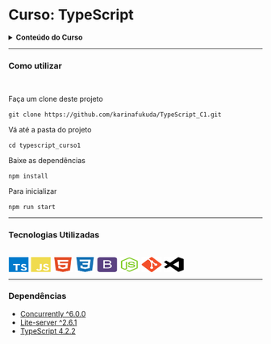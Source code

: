 # Curso: TypeScript

<details>
<summary><strong>Conteúdo do Curso</strong> </summary>
<br/>
<div style="display: inline_block">
<h3>Curso 1</h3>

- Introdução ao projeto e sua estrutura MVC
- Um pouco sobre módulos do ECMASCRIPT
- Modelagem de uma Negociação em Javascript
- Buracos em nossa modelagem por limitações da linguagem Javascript
- Download do TypeScript
- Configuração do compilador e papel do tsconfig.json
- Integração com scripts do Node.js
- Modificadores de acesso private e public
- Benefícios iniciais da linguagem TypeScript
- O tipo implícito any
- Benefícios da tipagem estática
- Retorno de método explícito
- Conversão de valores da interface do usuário
- Modelagem da classe Negociacoes
- Utilização de Generics
- Revisão sobre encapsulamento
- Questões de mutabilidade e como solucioná-la
- O tipo ReadonlyArray
- Adição de negociações em nossa lista
- Nova maneira de declaração de array com generics
- O tipo ReadonlyArray
- O modificador readonly
- Getters vs propriedades públicas em modo de leitura
- Programação defensiva
  <br />

<h3>Curso 2</h3>

- Inspiração no React para criação de templates declarativos e dinâmicos
- Manipulação declarativa do DOM através de template
- Template dinâmico
- Formatação de datas usando Intl
- Herança com TypeScript
- Classes com tipo genérico
- Classes abstratas
- O modificador protected
- Visibilidade de métodos
- Validando negociações em dias úteis
- Vantagens do uso de enums
- Cuidados com enums
- Revisão da lógica de conversão negociações
- Método estáticos
- Parâmetros opcionais
- Remoção de comentários do código compilado
- Ativação do strictNullChecks
- Como suprimir erros, quando fizer sentido, resultantes do strictNullChecks
- Benefícios do strictNullChecks no controle do fluxo da sua aplicação

</div>

 </details>

---

<h3><strong>Como utilizar </strong></h3>
<br/>

Faça um clone deste projeto

```
git clone https://github.com/karinafukuda/TypeScript_C1.git
```

Vá até a pasta do projeto

```
cd typescript_curso1
```

Baixe as dependências

```
npm install
```

Para inicializar

```
npm run start
```

---

### Tecnologias Utilizadas

<div style="display: inline_block">
  <br>
   <img align="center" alt="logo typescript" height="30" width="40" src="https://raw.githubusercontent.com/devicons/devicon/master/icons/typescript/typescript-plain.svg"/>
   <img align="center" alt="logo javascript" height="30" width="40" src="https://raw.githubusercontent.com/devicons/devicon/master/icons/javascript/javascript-plain.svg"/>
   <img align="center" alt="logo html5" height="30" width="40" src="https://raw.githubusercontent.com/devicons/devicon/master/icons/html5/html5-plain.svg"/>
   <img align="center" alt="logo css" height="30" width="40" src="https://raw.githubusercontent.com/devicons/devicon/master/icons/css3/css3-plain.svg"/>
   <img align="center" alt="logo bootstrap" height="30" width="40" src="https://raw.githubusercontent.com/devicons/devicon/master/icons/bootstrap/bootstrap-plain.svg"/>   
   <img align="center" alt="logo nodejs" height="30" width="40" src="https://raw.githubusercontent.com/devicons/devicon/master/icons/nodejs/nodejs-plain.svg"/>
   <img align="center" alt="logo git" height="30" width="40" src="https://raw.githubusercontent.com/devicons/devicon/master/icons/git/git-plain.svg"/>
   <img align="center" alt="logo vscode" height="30" width="40" src="https://raw.githubusercontent.com/devicons/devicon/master/icons/vscode/vscode-plain.svg"/>
</div>

---

### Dependências

- <a href="https://www.npmjs.com/package/concurrently">Concurrently ^6.0.0</a>
- <a href="https://www.npmjs.com/package/lite-server">Lite-server ^2.6.1 </a>
- <a href="https://www.npmjs.com/package/typescript">TypeScript 4.2.2 </a>
